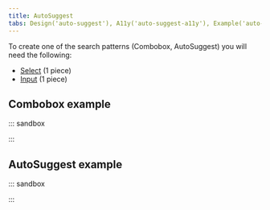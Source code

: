 ```yaml
---
title: AutoSuggest
tabs: Design('auto-suggest'), A11y('auto-suggest-a11y'), Example('auto-suggest-code')
---
```


To create one of the search patterns (Combobox, AutoSuggest) you will need the following:

- [Select](/components/select/select) (1 piece)
- [Input](/components/input/input) (1 piece)

## Combobox example

::: sandbox

<script lang="tsx">
import React from 'react';
import Select from '@semcore/ui/select';
import Input from '@semcore/ui/input';
import { Text } from '@semcore/ui/typography';
import { Box } from '@semcore/ui/flex-box';

const options = Array(12)
  .fill(0)
  .map((_, i) => ({
    value: `${i}:00`.padStart(5, '0'),
    title: `${i}:00`.padStart(5, '0'),
  }));

const Demo = () => {
  const [value, setValue] = React.useState('');

  return (
    <>
      <Text tag='label' size={200} htmlFor='release-time-picker'>
        Select release time
      </Text>
      <Box mt={2}>
        <Select id='release-time-picker' interaction='focus' onChange={setValue} value={value}>
          <Select.Trigger tag={Input}>
            {() => <Input.Value value={value} onChange={setValue} />}
          </Select.Trigger>
          <Select.Menu>
            {options.map((option) => (
              <Select.Option value={option.value} key={option.value}>
                {option.title}
              </Select.Option>
            ))}
          </Select.Menu>
        </Select>
      </Box>
    </>
  );
};


</script>

:::

## AutoSuggest example

::: sandbox

<script lang="tsx">
import React from 'react';
import Select from '@semcore/ui/select';
import Input from '@semcore/ui/input';
import { Text } from '@semcore/ui/typography';
import { Box } from '@semcore/ui/flex-box';

const Highlight = ({ highlight, children }) => {
  let html = children.toLowerCase();
  if (highlight) {
    const re = new RegExp(highlight.toLowerCase(), 'g');
    html = html.replace(re, `<span style="font-weight: bold; padding: 2px 0">${highlight}</span>`);
  }
  return <span dangerouslySetInnerHTML={{ __html: html }} />;
};

const debounce = (func, timeout) => {
  let timer;
  return (...args) => {
    clearTimeout(timer);
    timer = setTimeout(() => {
      func(...args);
    }, timeout);
  };
};

const fetchData = async (query) => {
  if (!query) return [];
  const response = await fetch(`https://suggestions.semrush.com/?type=domain&q=${query}`);
  if (response.ok) {
    const data = await response.json();
    if (data.results.length === 0) return [];
    return data.results.map((item) => item.value).map((value) => ({ value, title: value }));
  } else {
    const error = await response.json();
    console.error(error);
  }
};

const Demo = () => {
  const [query, setQuery] = React.useState('');
  const [suggestions, setSuggestions] = React.useState([]);
  const loadSuggestions = React.useCallback(
    debounce((query) => fetchData(query).then((suggestions) => setSuggestions(suggestions)), 300),
    [],
  );
  React.useEffect(() => {
    loadSuggestions(query);
  }, [query]);

  return (
    <>
      <Text tag='label' size={200} htmlFor='website-autosuggest'>
        Your website
      </Text>
      <Box mt={2}>
        <Select id='website-autosuggest' interaction='focus' onChange={setQuery} value={query}>
          <Select.Trigger tag={Input}>
            {() => (
              <Input.Value
                value={query}
                role='combobox'
                placeholder='Type domain or URL'
                onChange={setQuery}
              />
            )}
          </Select.Trigger>
          {suggestions.length > 0 && (
            <Select.Menu>
              {suggestions.map((option) => (
                <Select.Option value={option.value} key={option.value}>
                  <Highlight highlight={query}>{option.title}</Highlight>
                </Select.Option>
              ))}
            </Select.Menu>
          )}
        </Select>
      </Box>
    </>
  );
};

</script>

:::
